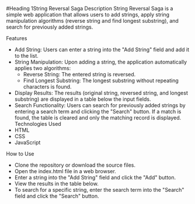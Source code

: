 #Heading 1String Reversal Saga
Description
String Reversal Saga is a simple web application that allows users to add strings, apply string manipulation 
algorithms (reverse string and find longest substring), and search for previously added strings.

Features
- Add String: Users can enter a string into the "Add String" field and add it to the list.
- String Manipulation: Upon adding a string, the application automatically applies two algorithms:
   - Reverse String: The entered string is reversed.
   - Find Longest Substring: The longest substring without repeating characters is found.
- Display Results: The results (original string, reversed string, and longest substring) are displayed in a table below the input fields.
- Search Functionality: Users can search for previously added strings by entering a search term and clicking the "Search" button. If a match is found, the table is cleared and only the matching record is displayed.
Technologies Used
- HTML
- CSS
- JavaScript

How to Use
- Clone the repository or download the source files.
- Open the index.html file in a web browser.
- Enter a string into the "Add String" field and click the "Add" button.
- View the results in the table below.
- To search for a specific string, enter the search term into the "Search" field and click the "Search" button.

